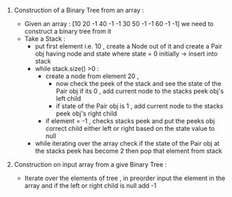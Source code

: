 1. Construction of a Binary Tree from an array :
    - Given an array : [10 20 -1 40 -1 -1 30 50 -1 -1 60 -1 -1] we need to construct a binary tree from it
    - Take a Stack : 
      - put first element i.e. 10 , create a Node out of it and create a Pair obj having node and state where state = 0 initially -> insert into stack
      - while stack.size() >0 : 
        - create a node from element 20 , 
          - now check the peek of the stack and see the state of the Pair obj if its 0 , add current node to the stacks peek obj's left child    
          - if state of the Pair obj is 1 , add current node to the stacks peek obj's right child
        - if element = -1 , checks stacks peek and put the peeks obj correct child either left or right based on the state value to null
      - while iterating over the array check if the state of the Pair obj at the stacks peek has become 2 then pop that element from stack

2. Construction on input array from a give Binary Tree : 
    -  Iterate over the elements of tree , in preorder input the element in the array and if the left or right child is null add -1 
